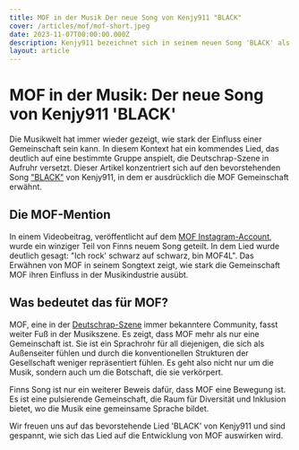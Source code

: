 ```yaml
---
title: MOF in der Musik Der neue Song von Kenjy911 "BLACK"
cover: /articles/mof/mof-short.jpeg
date: 2023-11-07T00:00:00.000Z
description: Kenjy911 bezeichnet sich in seinem neuen Song 'BLACK' als 'MOF4L
layout: article
---
```


# MOF in der Musik: Der neue Song von Kenjy911 'BLACK'

Die Musikwelt hat immer wieder gezeigt, wie stark der Einfluss einer Gemeinschaft sein kann. In diesem Kontext hat ein kommendes Lied, das deutlich auf eine bestimmte Gruppe anspielt, die Deutschrap-Szene in Aufruhr versetzt. Dieser Artikel konzentriert sich auf den bevorstehenden Song ["BLACK"](https://distrokid.com/hyperfollow/kenjy911/black?fbclid=PAAaYXe5wGWHQsCHMmDu5OOVutZL7BjD9NrdHfx9Cs8vM2PqwqWxjSDr40ihs) von Kenjy911, in dem er ausdrücklich die MOF Gemeinschaft erwähnt.

## Die MOF-Mention

In einem Videobeitrag, veröffentlicht auf dem [MOF Instagram-Account](https://www.instagram.com/tv/Cw4dcENMpZD/?igshid=MzRlODBiNWFlZA==), wurde ein winziger Teil von Finns neuem Song geteilt. In dem Lied wurde deutlich gesagt: "Ich rock' schwarz auf schwarz, bin MOF4L". Das Erwähnen von MOF in seinem Songtext zeigt, wie stark die Gemeinschaft MOF ihren Einfluss in der Musikindustrie ausübt.

## Was bedeutet das für MOF?

MOF, eine in der [Deutschrap-Szene](https://near-berlin.de/MOF/) immer bekanntere Community, fasst weiter Fuß in der Musikszene. Es zeigt, dass MOF mehr als nur eine Gemeinschaft ist. Sie ist ein Sprachrohr für all diejenigen, die sich als Außenseiter fühlen und durch die konventionellen Strukturen der Gesellschaft weniger repräsentiert fühlen. Es geht also nicht nur um die Musik, sondern auch um die Botschaft, die sie verkörpert.

Finns Song ist nur ein weiterer Beweis dafür, dass MOF eine Bewegung ist. Es ist eine pulsierende Gemeinschaft, die Raum für Diversität und Inklusion bietet, wo die Musik eine gemeinsame Sprache bildet.

Wir freuen uns auf das bevorstehende Lied 'BLACK' von Kenjy911 und sind gespannt, wie sich das Lied auf die Entwicklung von MOF auswirken wird.
